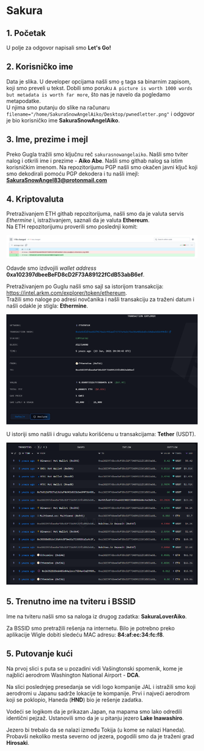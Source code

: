 # Sakura

## 1. Početak

U polje za odgovor napisali smo **Let's Go!**

## 2. Korisničko ime

Data je slika.
U developer opcijama našli smo ``g`` taga sa binarnim zapisom, koji smo preveli u tekst. Dobili smo poruku ``A picture is worth 1000 words but metadata is worth far more``, što nas je navelo da pogledamo metapodatke.  
U njima smo putanju do slike na računaru 
``filename="/home/SakuraSnowAngelAiko/Desktop/pwnedletter.png"`` i odgovor je bio korisničko ime **SakuraSnowAngelAiko**.

## 3. Ime, prezime i mejl

Preko Gugla tražili smo ključnu reč ``sakurasnowangelaiko``.
Našli smo tviter nalog i otkrili ime i prezime - **Aiko Abe**.
Našli smo githab nalog sa istim korisničkim imenom. Na repozitorijumu PGP našli smo okačen javni ključ koji smo dekodirali pomoću PGP dekodera i tu našli imejl: **SakuraSnowAngel83@protonmail.com**

## 4. Kriptovaluta

Pretraživanjem ETH githab repozitorijuma, našli smo da je valuta servis *Ethermine* i, istraživanjem, saznali da je valuta **Ethereum**.  
Na ETH repozitorijumu proverili smo poslednji komit:  

![](img/sakura1.png)

Odavde smo izdvojili *wallet address* **0xa102397dbeeBeFD8cD2F73A89122fCdB53abB6ef**.

Pretraživanjem po Guglu našli smo sajl sa istorijom transakcija: https://intel.arkm.com/explorer/token/ethereum.  
Tražili smo naloge po adresi novčanika i našli transakciju za traženi datum i našli odakle je stigla: **Ethermine**.

![](img/sakura2.png)

U istoriji smo našli i drugu valutu korišćenu u transakcijama: **Tether** (USDT).

![](img/sakura3.png)

## 5. Trenutno ime na tviteru i BSSID

Ime na tviteru našli smo sa naloga iz drugog zadatka: **SakuraLoverAiko**.

Za BSSID smo pretražili rešenja na internetu. Bilo je potrebno preko aplikacije Wigle dobiti sledeću MAC adresu: **84:af:ec:34:fc:f8**.

## 5. Putovanje kući

Na prvoj slici s puta se u pozadini vidi Vašingtonski spomenik, kome je najblići aerodrom Washington National Airport - **DCA**.

Na slici poslednjeg presedanja se vidi logo kompanije JAL i istražili smo koji aerodromi u Japanu sadrže lokacije te kompanije. Prvi i najveći aerodrom koji se poklopio, Haneda (**HND**) bio je rešenje zadatka.

Vodeći se logikom da je prikazan Japan, na mapama smo lako odredili identični pejzaž. Ustanovili smo da je u pitanju jezero **Lake Inawashiro**.

Jezero bi trebalo da se nalazi između Tokija (u kome se nalazi Haneda). Probavši nekoliko mesta severno od jezera, pogodili smo da je traženi grad **Hirosaki**.

